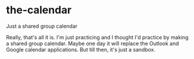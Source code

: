 # the-calendar
Just a shared group calendar

Really, that's all it is. I'm just practicing and I thought I'd practice by making a shared group calendar. Maybe one day it will replace the Outlook and Google calendar applications. But till then, it's just a sandbox.
